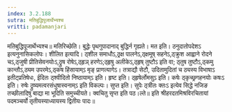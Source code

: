 ```yaml
---
index: 3.2.188
sutra: मतिबुद्धिपूजार्थेभ्यश्च
vritti: padamanjari
---
```


 मतिबुद्धिपूजार्थेभ्यश्च॥ मतिरिच्छेति। बुद्धेः पृथगुपादानाद् बुद्धिर्न गृह्यते। मत इति। ठनुदातोपदेशऽ इत्यनुनासिकलोपः। शीलित इत्यादि। ठ्शील समाधौऽ,ठ्रक्ष पालनेऽ,ठ्क्षमूष् सहनेऽ,ठ्क्रुश आह्वाने रोदने चऽ,ठ्जुषी प्रीतिसेवनयोःऽ,ठ्रुष रोषेऽ,ठ्हृञ् हरणेऽ;ठ्हृषु अलीकेऽ,ठ्हृष् तुष्टौऽ इति वा; ठ्तुष तुष्टौऽ,ठ्कमु कान्तौऽ,ठ्यम उपरमेऽ,ठ्कष हिंसायाम्ऽ मृङ् प्राणत्यागेऽ। तत्राद्यौ सेटौ, उदितामुदितां च ठ्यस्य विभाषाऽ इतीट्प्रतिषेधः, ईदितः ठ्श्वीदितो निष्ठायाम्ऽ इति। हृष्ट इति। ठ्हृषेर्लोमसुऽ इति। कषेः ठ्कृच्छ्रगहनयोः कषःऽ इति। रुषेः ठ्रुष्यमत्वरसंधुषास्वनाम्ऽ इति विकल्पः। सुप्त इति। सुपेः ठ्त्रीतः क्तःऽ इत्येव सिद्धे नजिङ तच्छीलादिषु बाद्या मा भूदिति समुच्चीयते। क्वचितु सृप्त इति पठ।ल्ते॥ इति श्रीहरदतमिश्रविरचितायां पदमञ्चर्यो तृतीयस्याध्यायस्य द्वितीयः पादः॥
